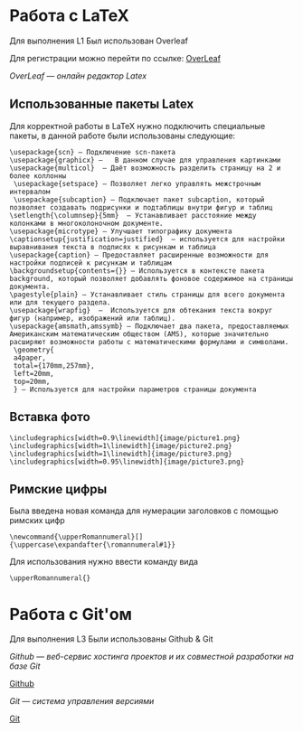 # Работа с LaTeX 

Для выполнения L1
Был использован Overleaf

Для регистрации можно перейти по ссылке:
[OverLeaf](https://www.overleaf.com)

*OverLeaf — онлайн редактор Latex* 
## Использованные пакеты Latex

Для корректной работы в LaTeX нужно подключить специальные пакеты, в данной работе были использованы следующие:

```
\usepackage{scn} — Подключение scn-пакета
\usepackage{graphicx} —   В данном случае для управления картинками
\usepackage{multicol}  — Даёт возможность разделить страницу на 2 и более коллонны 
 \usepackage{setspace} — Позволяет легко управлять межстрочным интервалом 
 \usepackage{subcaption} — Подключает пакет subcaption, который позволяет создавать подрисунки и подтаблицы внутри фигур и таблиц
\setlength{\columnsep}{5mm}  — Устанавливает расстояние между колонками в многоколоночном документе. 
\usepackage{microtype} — Улучшает типографику документа
\captionsetup{justification=justified}  — используется для настройки выравнивания текста в подписях к рисункам и таблица
\usepackage{caption} — Предоставляет расширенные возможности для настройки подписей к рисункам и таблицам
\backgroundsetup{contents={}} — Используется в контексте пакета background, который позволяет добавлять фоновое содержимое на страницы документа. 
\pagestyle{plain} — Устанавливает стиль страницы для всего документа или для текущего раздела.
\usepackage{wrapfig}  —  Используется для обтекания текста вокруг фигур (например, изображений или таблиц).
\usepackage{amsmath,amssymb} — Подключает два пакета, предоставляемых Американским математическим обществом (AMS), которые значительно расширяют возможности работы с математическими формулами и символами.
 \geometry{
 a4paper,
 total={170mm,257mm},
 left=20mm,
 top=20mm,
 } — Используется для настройки параметров страницы документа
```

 ## Вставка фото

```\includegraphics[width=0.9\linewidth]{image/picture.png}
\includegraphics[width=0.9\linewidth]{image/picture1.png}
\includegraphics[width=1\linewidth]{image/picture2.png}
\includegraphics[width=1\linewidth]{image/picture3.png}
\includegraphics[width=0.95\linewidth]{image/picture3.png}
```

## Римские цифры
 Была введена новая команда для нумерации заголовков с помощью римских цифр

```\newcommand{\upperRomannumeral}[]{\uppercase\expandafter{\romannumeral#1}}```

Для использования нужно ввести команду вида

```\upperRomannumeral{}```

# Работа с Git'ом

Для выполнения L3
Были использованы Github & Git

*Github — веб-сервис хостинга проектов и их совместной разработки на базе Git*

[Github](https://github.com/)

*Git — система управления версиями*

[Git](https://git-scm.com/)
